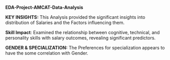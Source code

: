 **EDA-Project-AMCAT-Data-Analysis**


**KEY INSIGHTS:** This Analysis provided the significant insights into
distribution of Salaries and the Factors influencing them.

**Skill Impact**: Examined the relationship between cognitive, technical, and
personality skills with salary outcomes, revealing significant predictors.

**GENDER & SPECIALIZATION:** The Preferences for specialization appears to
have the some correlation with Gender.
